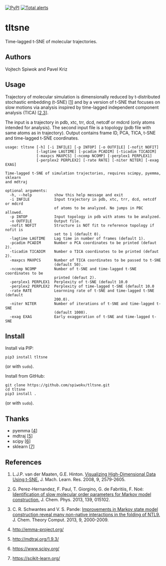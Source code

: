 [![PyPI](https://img.shields.io/pypi/v/tltsne.svg)](https://pypi.org/project/anncolvar/)
[![Total alerts](https://img.shields.io/lgtm/alerts/g/spiwokv/tltsne.svg?logo=lgtm&logoWidth=18)](https://lgtm.com/projects/g/spiwokv/tltsne/alerts/) 

# tltsne

Time-lagged t-SNE of molecular trajectories.

## Authors

Vojtech Spiwok and Pavel Kriz

## Usage

Trajectory of molecular simulation is dimensionally reduced by t-distributed stochastic embedding (t-SNE)
[[1](#References)] and by a version of t-SNE that focuses on slow motions via analysis inspired by time-lagged
independent component analysis (TICA) [[2,3](#References)].

The input is a trajectory in pdb, xtc, trr, dcd, netcdf or mdcrd (only atoms intended for analysis).
The second input file is a topology (pdb file with same atoms as in trajectory). Output contains
frame ID, PCA, TICA, t-SNE and time-lagged t-SNE coordinates.

```
usage: tltsne [-h] [-i INFILE] [-p INTOP] [-o OUTFILE] [-nofit NOFIT]
              [-lagtime LAGTIME] [-pcadim PCADIM] [-ticadim TICADIM]
              [-maxpcs MAXPCS] [-ncomp NCOMP] [-perplex1 PERPLEX1]
              [-perplex2 PERPLEX2] [-rate RATE] [-niter NITER] [-exag EXAG]

Time-lagged t-SNE of simulation trajectories, requires scimpy, pyemma, sklearn
and mdtraj

optional arguments:
  -h, --help          show this help message and exit
  -i INFILE           Input trajectory in pdb, xtc, trr, dcd, netcdf or mdcrd
                      of atoms to be analyzed. No jumps in PBC allowed.
  -p INTOP            Input topology in pdb with atoms to be analyzed.
  -o OUTFILE          Output file.
  -nofit NOFIT        Structure is NOT fit to reference topology if nofit is
                      set to 1 (default 0).
  -lagtime LAGTIME    Lag time in number of frames (default 1).
  -pcadim PCADIM      Number o PCA coordinates to be printed (defaut 2).
  -ticadim TICADIM    Number o TICA coordinates to be printed (defaut 2).
  -maxpcs MAXPCS      Number of TICA coordinates to be passed to t-SNE
                      (default 50).
  -ncomp NCOMP        Number of t-SNE and time-lagged t-SNE coordinates to be
                      printed (defaut 2).
  -perplex1 PERPLEX1  Perplexity of t-SNE (default 10.0
  -perplex2 PERPLEX2  Perplexity of time-lagged t-SNE (default 10.0
  -rate RATE          Learnning rate of t-SNE and time-lagged t-SNE (default
                      200.0).
  -niter NITER        Number of iterations of t-SNE and time-lagged t-SNE
                      (default 1000).
  -exag EXAG          Early exaggeration of t-SNE and time-lagged t-SNE
```

## Install

Install via PIP:
```
pip3 install tltsne
```
(or with `sudo`).

Install from GitHub:
```
git clone https://github.com/spiwokv/tltsne.git
cd tltsne
pip3 install .
```
(or with `sudo`).

## Thanks

* pyemma [[4](#References)]
* mdtraj [[5](#References)]
* scipy [[6](#References)]
* sklearn [[7](#References)]

## References

1. L.J.P. van der Maaten, G.E. Hinton. [Visualizing High-Dimensional Data Using t-SNE.](https://lvdmaaten.github.io/publications/papers/JMLR_2008.pdf) J. Mach. Learn. Res. 2008, 9, 2579-2605.

2. G. Perez-Hernandez, F. Paul, T. Giorgino, G. de Fabritiis, F. Noé: [Identification of slow molecular order parameters for Markov model construction.](https://doi.org/10.1063/1.4811489) J. Chem. Phys. 2013, 139, 015102.

3. C. R. Schwantes and V. S. Pande: [Improvements in Markov state model construction reveal many non-native interactions in the folding of NTL9.](https://doi.org/10.1021/ct300878a) J. Chem. Theory Comput. 2013, 9, 2000-2009.

4. http://emma-project.org/

5. http://mdtraj.org/1.9.3/

6. https://www.scipy.org/

7. https://scikit-learn.org/

